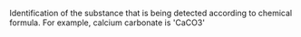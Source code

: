 Identification of the substance that is being detected according to chemical formula.  For example, calcium carbonate is 'CaCO3'